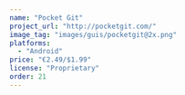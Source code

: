 ```yaml
---
name: "Pocket Git"
project_url: "http://pocketgit.com/"
image_tag: "images/guis/pocketgit@2x.png"
platforms:
  - "Android"
price: "€2.49/$1.99"
license: "Proprietary"
order: 21
---
```

